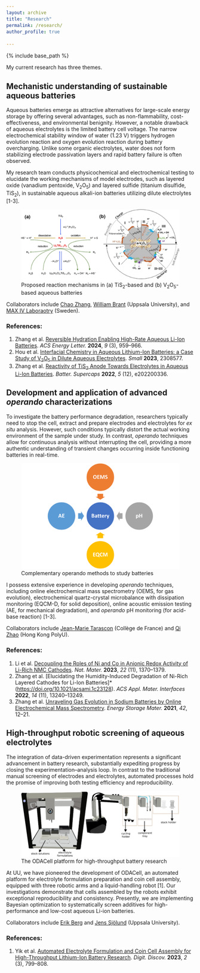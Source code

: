 ```yaml
---
layout: archive
title: "Research"
permalink: /research/
author_profile: true

---
```


{% include base_path %}

My current research has three themes.

## Mechanistic understanding of sustainable aqueous batteries

Aqueous batteries emerge as attractive alternatives for large-scale energy storage by offering several advantages, such as non-flammability, cost-effectiveness, and environmental benignity. However, a notable drawback of aqueous electrolytes is the limited battery cell voltage. The narrow electrochemical stability window of water (1.23 V) triggers hydrogen evolution reaction and oxygen evolution reaction during battery overcharging. Unlike some organic electrolytes, water does not form stabilizing electrode passivation layers and rapid battery failure is often observed.

My research team conducts physicochemical and electrochemical testing to elucidate the working mechanisms of model electrodes, such as layered oxide (vanadium pentoxide, V<sub>2</sub>O<sub>5</sub>) and layered sulfide (titanium disulfide, TiS<sub>2</sub>), in sustainable aqueous alkali-ion batteries utilizing dilute electrolytes [1-3]. 

<figure>
  <a href="/images/respic/ALiB.png">
  <img src="/images/respic/ALiB.png" alt = "ALiB" />
    </a>
  <figcaption>Proposed reaction mechanisms in (a) TiS<sub>2</sub>-based and (b) V<sub>2</sub>O<sub>5</sub>-based aqueous batteries</figcaption>
</figure>

Collaborators include [Chao Zhang](https://tec-group.github.io/), [William Brant](https://www.katalog.uu.se/profile/?id=N15-843) (Uppsala University), and [MAX IV Laboraotry](https://www.maxiv.lu.se/) (Sweden).

### References:

1. Zhang et al. [Reversible Hydration Enabling High-Rate Aqueous Li-Ion Batteries](https://doi.org/10.1021/acsenergylett.4c00224). *ACS Energy Letter.* **2024**, *9* (3), 959–966.
2. Hou et al. [Interfacial Chemistry in Aqueous Lithium-Ion Batteries: a Case Study of V<sub>2</sub>O<sub>5</sub> in Dilute Aqueous Electrolytes](https://doi.org/10.1002/smll.202308577). *Small* **2023**, 2308577.
3. Zhang et al. [Reactivity of TiS<sub>2</sub> Anode Towards Electrolytes in Aqueous Li-Ion Batteries](https://doi.org/10.1002/batt.202200336). *Batter. Supercaps* **2022**, *5* (12), e202200336. 

## Development and application of advanced *operando* characterizations

To investigate the battery performance degradation, researchers typically need to stop the cell, extract and prepare electrodes and electrolytes for *ex situ* analysis. However, such conditions typically distort the actual working environment of the sample under study. In contrast, *operando* techniques allow for continuous analysis without interrupting the cell, providing a more authentic understanding of transient changes occurring inside functioning batteries in real-time.

<figure>
  <a href="/images/respic/Operando.png">
  <img src="/images/respic/Operando.png" alt = "Operando" />
    </a>
  <figcaption>Complementary operando methods to study batteries</figcaption>
</figure>

I possess extensive experience in developing *operando* techniques, including online electrochemical mass spectrometry (OEMS, for gas evolution), electrochemical quartz-crystal microbalance with dissipation monitoring (EQCM-D, for solid deposition), online acoustic emission testing (AE, for mechanical degradation), and *operando* pH monitoring (for acid-base reaction) [1-3].

Collaborators include [Jean-Marie Tarascon](https://solid-state-chemistry-energy-lab.org/) (Collège de France) and [Qi Zhao](https://qzucb.github.io/index.html) (Hong Kong PolyU).

### References:

1. Li et al. [Decoupling the Roles of Ni and Co in Anionic Redox Activity of Li-Rich NMC Cathodes](https://doi.org/10.1038/s41563-023-01679-x). *Nat. Mater.* **2023**, *22* (11), 1370–1379.
2. Zhang et al. [Elucidating the Humidity-Induced Degradation of Ni-Rich Layered Cathodes for Li-Ion Batteries]*(https://doi.org/10.1021/acsami.1c23128). *ACS Appl. Mater. Interfaces* **2022**, *14* (11), 13240–13249.
3. Zhang et al. [Unraveling Gas Evolution in Sodium Batteries by Online Electrochemical Mass Spectrometry](https://doi.org/10.1016/j.ensm.2021.07.005). *Energy Storage Mater.* **2021**, *42*, 12–21.

## High-throughput robotic screening of aqueous electrolytes

The integration of data-driven experimentation represents a significant advancement in battery research, substantially expediting progress by closing the experimentation–analysis loop. In contrast to the traditional manual screening of electrodes and electrolytes, automated processes hold the promise of improving both testing efficiency and reproducibility. 

<figure>
  <a href="/images/respic/ODACell.png">
  <img src="/images/respic/ODACell.png" alt = "ODACell" />
    </a>
  <figcaption>The ODACell platform for high-throughput battery research</figcaption>
</figure>

At UU, we have pioneered the development of ODACell, an automated platform for electrolyte formulation preparation and coin cell assembly, equipped with three robotic arms and a liquid-handling robot [1]. Our investigations demonstrate that cells assembled by the robots exhibit exceptional reproducibility and consistency. Presently, we are implementing Bayesian optimization to systematically screen additives for high-performance and low-cost aqueous Li-ion batteries. 

Collaborators include [Erik Berg](https://www.katalog.uu.se/profile/?id=N8-169) and [Jens Sjölund](https://jsjol.github.io/) (Uppsala University).

### References:

1. Yik et al. [Automated Electrolyte Formulation and Coin Cell Assembly for High-Throughput Lithium-Ion Battery Research](https://doi.org/10.1039/d3dd00058c). *Digit. Discov.* **2023**, *2* (3), 799–808.
